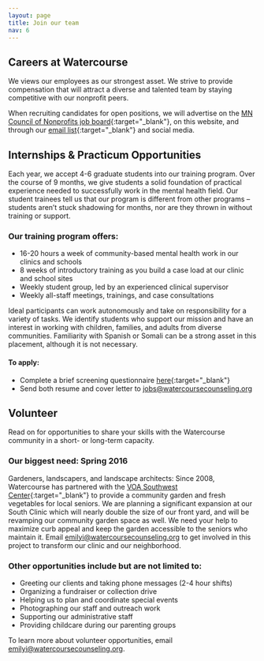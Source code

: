 ```yaml
---
layout: page
title: Join our team
nav: 6
---
```


## Careers at Watercourse

We views our employees as our strongest asset. We strive to provide compensation that will attract a diverse and talented team by staying competitive with our nonprofit peers.
 
When recruiting candidates for open positions, we will advertise on the [MN Council of Nonprofits job board](http://www.minnesotanonprofits.org/jobs){:target="_blank"}, on this website, and through our [email list](http://eepurl.com/bBBXSD){:target="_blank"} and social media.


## Internships & Practicum Opportunities

Each year, we accept 4-6 graduate students into our training program. Over the course of 9 months, we give students a solid foundation of practical experience needed to successfully work in the mental health field. Our student trainees tell us that our program is different from other programs – students aren’t stuck shadowing for months, nor are they thrown in without training or support.

### Our training program offers:

* 16-20 hours a week of community-based mental health work in our clinics and schools
* 8 weeks of introductory training as you build a case load at our clinic and school sites
* Weekly student group, led by an experienced clinical supervisor
* Weekly all-staff meetings, trainings, and case consultations

Ideal participants can work autonomously and take on responsibility for a variety of tasks. We identify students who support our mission and have an interest in working with children, families, and adults from diverse communities. Familiarity with Spanish or Somali can be a strong asset in this placement, although it is not necessary.

#### To apply:

* Complete a brief screening questionnaire [here](https://docs.google.com/forms/d/1yJkyiR5gRViSIFBrLAjQML7ZZbKNSy6FYUjlW1ktrlw/viewform?entry.702884059&entry.502240415=Please+check+that+this+is+accurate!&entry.845608170&entry.228968896&entry.1270550901&entry.1948455789&entry.2112202635&entry.220341584&entry.779605033&entry.1404859272){:target="_blank"}
* Send both resume and cover letter to jobs@watercoursecounseling.org


## Volunteer

Read on for opportunities to share your skills with the Watercourse community in a short- or long-term capacity.

### Our biggest need: Spring 2016

Gardeners, landscapers, and landscape architects: Since 2008, Watercourse has partnered with the [VOA Southwest Center](http://www.voamnwi.org/southwest-center){:target="_blank"} to provide a community garden and fresh vegetables for local seniors. We are planning a significant expansion at our South Clinic which will nearly double the size of our front yard, and will be revamping our community garden space as well. We need your help to maximize curb appeal and keep the garden accessible to the seniors who maintain it. Email emilyi@watercoursecounseling.org to get involved in this project to transform our clinic and our neighborhood.
 
### Other opportunities include but are not limited to:
* Greeting our clients and taking phone messages (2-4 hour shifts)
* Organizing a fundraiser or collection drive
* Helping us to plan and coordinate special events
* Photographing our staff and outreach work
* Supporting our administrative staff
* Providing childcare during our parenting groups

To learn more about volunteer opportunities, email emilyi@watercoursecounseling.org.
